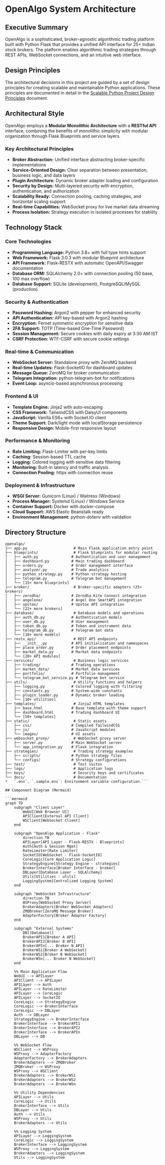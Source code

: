 # OpenAlgo System Architecture

## Executive Summary

OpenAlgo is a sophisticated, broker-agnostic algorithmic trading platform built with Python Flask that provides a unified API interface for 25+ Indian stock brokers. The platform enables algorithmic trading strategies through REST APIs, WebSocket connections, and an intuitive web interface.

## Design Principles

The architectural decisions in this project are guided by a set of design principles for creating scalable and maintainable Python applications. These principles are documented in detail in the [Scalable Python Project Design Principles](design/00_scalable_python_project_design_principles.md) document.

## Architectural Style

OpenAlgo employs a **Modular Monolithic Architecture** with a **RESTful API** interface, combining the benefits of monolithic simplicity with modular organization through Flask Blueprints and service layers.

### Key Architectural Principles
*   **Broker Abstraction:** Unified interface abstracting broker-specific implementations
*   **Service-Oriented Design:** Clear separation between presentation, business logic, and data layers
*   **Plugin Architecture:** Dynamic broker adapter loading and configuration
*   **Security by Design:** Multi-layered security with encryption, authentication, and authorization
*   **Scalability Ready:** Connection pooling, caching strategies, and horizontal scaling support
*   **Real-time Capabilities:** WebSocket proxy for live market data streaming
*   **Process Isolation:** Strategy execution in isolated processes for stability

## Technology Stack

### Core Technologies
*   **Programming Language:** Python 3.8+ with full type hints support
*   **Web Framework:** Flask 3.0.3 with modular Blueprint architecture
*   **API Framework:** Flask-RESTX with automatic OpenAPI/Swagger documentation
*   **Database ORM:** SQLAlchemy 2.0+ with connection pooling (50 base, 100 max overflow)
*   **Database Support:** SQLite (development), PostgreSQL/MySQL (production)

### Security & Authentication
*   **Password Hashing:** Argon2 with pepper for enhanced security
*   **API Authentication:** API key-based with Argon2 hashing
*   **Encryption:** Fernet symmetric encryption for sensitive data
*   **2FA Support:** TOTP (Time-based One-Time Password)
*   **Session Management:** Secure cookies with daily expiry at 3:30 AM IST
*   **CSRF Protection:** WTF-CSRF with secure cookie settings

### Real-time & Communication
*   **WebSocket Server:** Standalone proxy with ZeroMQ backend
*   **Real-time Updates:** Flask-SocketIO for dashboard updates
*   **Message Queue:** ZeroMQ for broker communication
*   **Telegram Integration:** python-telegram-bot for notifications
*   **Event Loop:** asyncio-based asynchronous processing

### Frontend & UI
*   **Template Engine:** Jinja2 with auto-escaping
*   **CSS Framework:** TailwindCSS with DaisyUI components
*   **JavaScript:** Vanilla ES6+ with Socket.IO client
*   **Theme Support:** Dark/light mode with localStorage persistence
*   **Responsive Design:** Mobile-first responsive layout

### Performance & Monitoring
*   **Rate Limiting:** Flask-Limiter with per-key limits
*   **Caching:** Session-based TTL cache
*   **Logging:** Colored logging with sensitive data filtering
*   **Monitoring:** Built-in latency and traffic analysis
*   **Connection Pooling:** httpx with connection reuse

### Deployment & Infrastructure
*   **WSGI Server:** Gunicorn (Linux) / Waitress (Windows)
*   **Process Manager:** Systemd (Linux) / Windows Service
*   **Container Support:** Docker with docker-compose
*   **Cloud Support:** AWS Elastic Beanstalk ready
*   **Environment Management:** python-dotenv with validation

## Directory Structure

```
openalgo/
├── app.py                     # Main Flask application entry point
├── blueprints/                # Flask blueprints for modular routing
│   ├── auth.py               # Authentication and user management
│   ├── dashboard.py          # Main trading dashboard
│   ├── orders.py             # Order management interface
│   ├── analyzer.py           # Trade analytics
│   ├── python_strategy.py    # Python strategy hosting
│   ├── telegram.py           # Telegram bot management
│   └── [15+ more blueprints]
├── broker/                    # Broker-specific adapters (25+ brokers)
│   ├── zerodha/              # Zerodha Kite Connect integration
│   ├── angelone/             # Angel One SmartAPI integration
│   ├── upstox/               # Upstox API integration
│   └── [22+ more brokers]
├── database/                  # Database models and operations
│   ├── auth_db.py            # Authentication models
│   ├── user_db.py            # User management
│   ├── token_db.py           # Token and instrument data
│   ├── telegram_db.py        # Telegram bot data
│   └── [10+ more models]
├── restx_api/                 # REST API endpoints
│   ├── __init__.py           # API initialization and namespaces
│   ├── place_order.py        # Order placement endpoints
│   ├── market_data.py        # Market data endpoints
│   └── [20+ API modules]
├── services/                  # Business logic services
│   ├── trading/              # Trading operations
│   ├── market_data/          # Market data services
│   ├── portfolio/            # Portfolio management
│   └── telegram_bot_service.py # Telegram bot service
├── utils/                     # Utility functions and helpers
│   ├── logging.py            # Colored logging with filtering
│   ├── constants.py          # System-wide constants
│   ├── plugin_loader.py      # Dynamic broker loading
│   └── [10+ utilities]
├── templates/                 # Jinja2 HTML templates
│   ├── base.html             # Base template with theme support
│   ├── dashboard.html        # Trading dashboard UI
│   └── [50+ templates]
├── static/                    # Static assets
│   ├── css/                  # Compiled TailwindCSS
│   ├── js/                   # JavaScript modules
│   └── images/               # UI assets
├── websocket_proxy/           # WebSocket proxy server
│   ├── server.py             # Main WebSocket server
│   └── app_integration.py    # Flask integration
├── strategies/                # Trading strategy examples
│   ├── scripts/              # Python strategy files
│   └── configs/              # Strategy configurations
├── test/                      # Test suites
├── logs/                      # Application logs
├── keys/                      # Security keys and certificates
└── docs/                      # Documentation
*   `.env`, `.sample.env`: Environment variable configuration.```

## Component Diagram (Mermaid)

```mermaid
graph TD
    subgraph "Client Layer"
        WebUI[Web Browser UI]
        APIClient[External API Client]
        WSClient[WebSocket Client]
    end

    subgraph "OpenAlgo Application - Flask"
        direction TB
        APILayer[API Layer - Flask-RESTX - Blueprints]
        Auth[Auth & Session Mgmt]
        RateLimiter[Rate Limiter]
        SocketIO[WebSocket - Flask-SocketIO]
        CoreLogic[Core Application Logic]
        StrategyEngine[Strategy Engine - strategies]
        BrokerInterface[Broker Interface - broker]
        DBLayer[Database Layer - SQLAlchemy]
        Utils[Utilities - utils]
        LoggingSystem[Centralized Logging System]
    end

    subgraph "WebSocket Infrastructure"
        direction TB
        WSProxy[WebSocket Proxy Server]
        BrokerAdapters[Broker WebSocket Adapters]
        ZMQBroker[ZeroMQ Message Broker]
        AdapterFactory[Broker Adapter Factory]
    end

    subgraph "External Systems"
        DB[(Database)]
        BrokerAPI1[Broker A API]
        BrokerAPI2[Broker B API]
        BrokerAPIn[... Broker N API]
        BrokerWS1[Broker A WebSocket]
        BrokerWS2[Broker B WebSocket]
        BrokerWSn[... Broker N WebSocket]
    end

    %% Main Application Flow
    WebUI --> APILayer
    APIClient --> APILayer
    APILayer --> Auth
    APILayer --> RateLimiter
    APILayer --> CoreLogic
    APILayer --> SocketIO
    CoreLogic --> StrategyEngine
    CoreLogic --> BrokerInterface
    CoreLogic --> DBLayer
    Auth --> DBLayer
    StrategyEngine --> BrokerInterface
    BrokerInterface --> BrokerAPI1
    BrokerInterface --> BrokerAPI2
    BrokerInterface --> BrokerAPIn
    DBLayer --> DB
    
    %% WebSocket Flow
    WSClient --> WSProxy
    WSProxy --> AdapterFactory
    AdapterFactory --> BrokerAdapters
    BrokerAdapters --> ZMQBroker
    ZMQBroker --> WSProxy
    WSProxy --> WSClient
    BrokerAdapters --> BrokerWS1
    BrokerAdapters --> BrokerWS2
    BrokerAdapters --> BrokerWSn
    
    %% Utility Dependencies
    APILayer --> Utils
    CoreLogic --> Utils
    BrokerInterface --> Utils
    DBLayer --> Utils
    Auth --> Utils
    WSProxy --> Utils
    BrokerAdapters --> Utils
    
    %% Logging System
    APILayer --> LoggingSystem
    CoreLogic --> LoggingSystem
    BrokerInterface --> LoggingSystem
    WSProxy --> LoggingSystem
    BrokerAdapters --> LoggingSystem
    Utils --> LoggingSystem